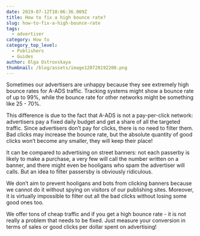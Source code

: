 ```yaml
---
date: 2019-07-12T10:06:36.009Z
title: How to fix a high bounce rate?
slug: how-to-fix-a-high-bounce-rate
tags:
  - advertiser
category: How to
category_top_level:
  - Publishers
  - Guides
author: Olga Ostrovskaya
thumbnail: /blog/assets/image120720192200.png
---
```

Sometimes our advertisers are unhappy because they see extremely high bounce rates for A-ADS traffic. Tracking systems might show a bounce rate of up to 99%, while the bounce rate for other networks might be something like 25 - 70%.



This difference is due to the fact that A-ADS is not a pay-per-click network: advertisers pay a fixed daily budget and get a share of all the targeted traffic. Since advertisers don’t pay for clicks, there is no need to filter them. Bad clicks may increase the bounce rate, but the absolute quantity of good clicks won’t become any smaller, they will keep their place!



It can be compared to advertising on street banners: not each passerby is likely to make a purchase, a very few will call the number written on a banner, and there might even be hooligans who spam the advertiser will calls. But an idea to filter passersby is obviously ridiculous.



We don’t aim to prevent hooligans and bots from clicking banners because we cannot do it without spying on visitors of our publishing sites. Moreover, it is virtually impossible to filter out all the bad clicks without losing some good ones too.



We offer tons of cheap traffic and if you get a high bounce rate - it is not really a problem that needs to be fixed. Just measure your conversion in terms of sales or good clicks per dollar spent on advertising!
